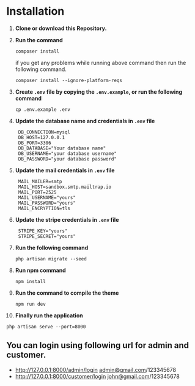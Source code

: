 
# Installation

1. **Clone or download this Repository.**
2. **Run the command**
   ```
   composer install
   ```
   if you get any problems while running above command then run the following command.
   ```
   composer install --ignore-platform-reqs
   ```

3. **Create `.env` file by copying the `.env.example`, or run the following command**
   ```
   cp .env.example .env
   ```

4. **Update the database name and credentials in `.env` file**
   ```
    DB_CONNECTION=mysql
    DB_HOST=127.0.0.1
    DB_PORT=3306
    DB_DATABASE="Your database name"
    DB_USERNAME="your database username"
    DB_PASSWORD="your database password"
   ```
   
5. **Update the mail credentials in `.env` file**
   ```
    MAIL_MAILER=smtp
    MAIL_HOST=sandbox.smtp.mailtrap.io
    MAIL_PORT=2525
    MAIL_USERNAME="yours"
    MAIL_PASSWORD="yours"
    MAIL_ENCRYPTION=tls
   ```   
   
6. **Update the stripe credentials in `.env` file**
   ```
    STRIPE_KEY="yours"
    STRIPE_SECRET="yours"
   ```
7. **Run the following command**
   ```
   php artisan migrate --seed
   ```
8. **Run npm command**
   ```
   npm install
   ```
9. **Run the command to compile the theme**
    ```
    npm run dev
    ```
10. **Finally run the application**
   ```
   php artisan serve --port=8000
   ```
## You can login using following url for admin and customer.

- http://127.0.0.1:8000/admin/login admin@gmail.com/123345678
- http://127.0.0.1:8000/customer/login john@gmail.com/123345678
